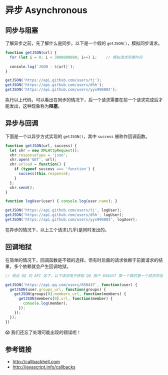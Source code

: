 # 异步 Asynchronous

## 同步与阻塞
了解异步之前，先了解什么是同步。以下是一个假的 `getJSON()`，模拟同步请求。
```javascript
function getJSON(url) {
  for (let i = 0; i < 3000000000; i++) i;    // 模拟请求所需时间
  
  console.log(`JSON - ${url}`);
}

getJSON('https://api.github.com/users/tj');
getJSON('https://api.github.com/users/dhh');
getJSON('https://api.github.com/users/yyx990803');
```
执行以上代码，可以看出在同步的情况下，后一个请求需要在前一个请求完成后才能发出，这种现象称为**阻塞**。

## 异步与回调
下面是一个以异步方式实现的 `getJSON()`，其中 `success` 被称作回调函数。
```javascript
function getJSON(url, success) {
  let xhr = new XMLHttpRequest();
  xhr.responseType = 'json';
  xhr.open('GET', url);
  xhr.onload = function() {
    if (typeof success === 'function') {
      success(this.response);
    }
  };
  xhr.send();
}

function logUser(user) { console.log(user.name); }

getJSON('https://api.github.com/users/tj', logUser);
getJSON('https://api.github.com/users/dhh', logUser);
getJSON('https://api.github.com/users/yyx990803', logUser);
```
在异步的情况下，以上三个请求(几乎)是同时发出的。

## 回调地狱
在简单的情况下，回调函数是不错的选择。但有时后面的请求依赖于前面请求的结果，多个依赖就会产生回调地狱。
```javascript
// 假设 QQ 的 API 如下，以下请求用于获取 QQ 用户 650437 第一个群的第一个成员的信息。

getJSON('https://api.qq.com/users/650437', function(user) {
  getJSON(user.groups_url, function(groups) {
    getJSON(groups[0].members_url, function(members) {
      getJSON(members[0].url, function(member) {
        console.log(member);
      });
    });
  });
})
```
😱 我们还忘了处理可能出现的错误呢！

## 参考链接
* http://callbackhell.com
* http://javascript.info/callbacks
